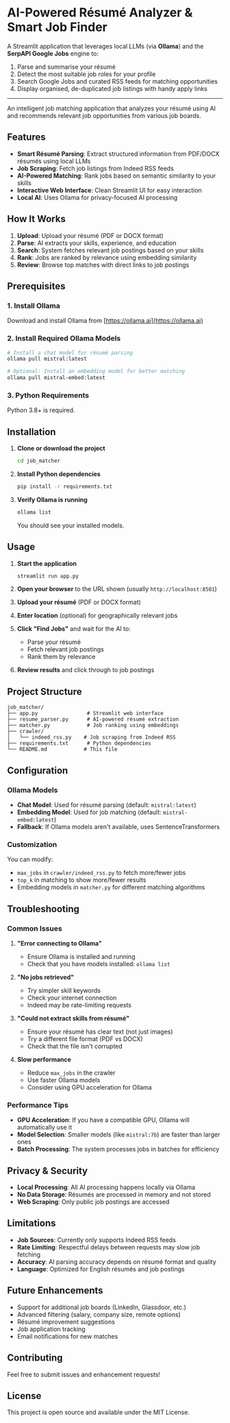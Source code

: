 # AI-Powered Résumé Analyzer & Smart Job Finder

A Streamlit application that leverages local LLMs (via **Ollama**) and the **SerpAPI Google Jobs** engine to:

1. Parse and summarise your résumé
2. Detect the most suitable job roles for your profile
3. Search Google Jobs and curated RSS feeds for matching opportunities
4. Display organised, de-duplicated job listings with handy apply links

---


An intelligent job matching application that analyzes your résumé using AI and recommends relevant job opportunities from various job boards.

## Features

- **Smart Résumé Parsing**: Extract structured information from PDF/DOCX résumés using local LLMs
- **Job Scraping**: Fetch job listings from Indeed RSS feeds
- **AI-Powered Matching**: Rank jobs based on semantic similarity to your skills
- **Interactive Web Interface**: Clean Streamlit UI for easy interaction
- **Local AI**: Uses Ollama for privacy-focused AI processing

## How It Works

1. **Upload**: Upload your résumé (PDF or DOCX format)
2. **Parse**: AI extracts your skills, experience, and education
3. **Search**: System fetches relevant job postings based on your skills
4. **Rank**: Jobs are ranked by relevance using embedding similarity
5. **Review**: Browse top matches with direct links to job postings

## Prerequisites

### 1. Install Ollama

Download and install Ollama from [https://ollama.ai](https://ollama.ai)

### 2. Install Required Ollama Models

```bash
# Install a chat model for résumé parsing
ollama pull mistral:latest

# Optional: Install an embedding model for better matching
ollama pull mistral-embed:latest
```

### 3. Python Requirements

Python 3.8+ is required.

## Installation

1. **Clone or download the project**
   ```bash
   cd job_matcher
   ```

2. **Install Python dependencies**
   ```bash
   pip install -r requirements.txt
   ```

3. **Verify Ollama is running**
   ```bash
   ollama list
   ```
   You should see your installed models.

## Usage

1. **Start the application**
   ```bash
   streamlit run app.py
   ```

2. **Open your browser** to the URL shown (usually `http://localhost:8501`)

3. **Upload your résumé** (PDF or DOCX format)

4. **Enter location** (optional) for geographically relevant jobs

5. **Click "Find Jobs"** and wait for the AI to:
   - Parse your résumé
   - Fetch relevant job postings
   - Rank them by relevance

6. **Review results** and click through to job postings

## Project Structure

```
job_matcher/
├── app.py                # Streamlit web interface
├── resume_parser.py      # AI-powered résumé extraction
├── matcher.py            # Job ranking using embeddings
├── crawler/
│   └── indeed_rss.py    # Job scraping from Indeed RSS
├── requirements.txt      # Python dependencies
└── README.md            # This file
```

## Configuration

### Ollama Models

- **Chat Model**: Used for résumé parsing (default: `mistral:latest`)
- **Embedding Model**: Used for job matching (default: `mistral-embed:latest`)
- **Fallback**: If Ollama models aren't available, uses SentenceTransformers

### Customization

You can modify:
- `max_jobs` in `crawler/indeed_rss.py` to fetch more/fewer jobs
- `top_k` in matching to show more/fewer results
- Embedding models in `matcher.py` for different matching algorithms

## Troubleshooting

### Common Issues

1. **"Error connecting to Ollama"**
   - Ensure Ollama is installed and running
   - Check that you have models installed: `ollama list`

2. **"No jobs retrieved"**
   - Try simpler skill keywords
   - Check your internet connection
   - Indeed may be rate-limiting requests

3. **"Could not extract skills from résumé"**
   - Ensure your résumé has clear text (not just images)
   - Try a different file format (PDF vs DOCX)
   - Check that the file isn't corrupted

4. **Slow performance**
   - Reduce `max_jobs` in the crawler
   - Use faster Ollama models
   - Consider using GPU acceleration for Ollama

### Performance Tips

- **GPU Acceleration**: If you have a compatible GPU, Ollama will automatically use it
- **Model Selection**: Smaller models (like `mistral:7b`) are faster than larger ones
- **Batch Processing**: The system processes jobs in batches for efficiency

## Privacy & Security

- **Local Processing**: All AI processing happens locally via Ollama
- **No Data Storage**: Résumés are processed in memory and not stored
- **Web Scraping**: Only public job postings are accessed

## Limitations

- **Job Sources**: Currently only supports Indeed RSS feeds
- **Rate Limiting**: Respectful delays between requests may slow job fetching
- **Accuracy**: AI parsing accuracy depends on résumé format and quality
- **Language**: Optimized for English résumés and job postings

## Future Enhancements

- Support for additional job boards (LinkedIn, Glassdoor, etc.)
- Advanced filtering (salary, company size, remote options)
- Résumé improvement suggestions
- Job application tracking
- Email notifications for new matches

## Contributing

Feel free to submit issues and enhancement requests!

## License

This project is open source and available under the MIT License.
